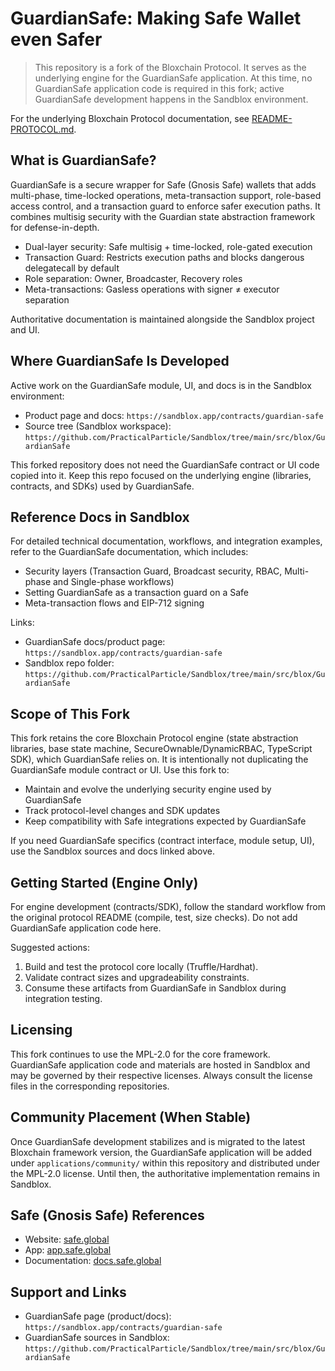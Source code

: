 # GuardianSafe: Making Safe Wallet even Safer

> This repository is a fork of the Bloxchain Protocol. It serves as the underlying engine for the GuardianSafe application. At this time, no GuardianSafe application code is required in this fork; active GuardianSafe development happens in the Sandblox environment.

For the underlying Bloxchain Protocol documentation, see [README-PROTOCOL.md](./README-PROTOCOL.md).

## What is GuardianSafe?

GuardianSafe is a secure wrapper for Safe (Gnosis Safe) wallets that adds multi-phase, time-locked operations, meta-transaction support, role-based access control, and a transaction guard to enforce safer execution paths. It combines multisig security with the Guardian state abstraction framework for defense-in-depth.

- Dual-layer security: Safe multisig + time-locked, role-gated execution
- Transaction Guard: Restricts execution paths and blocks dangerous delegatecall by default
- Role separation: Owner, Broadcaster, Recovery roles
- Meta-transactions: Gasless operations with signer ≠ executor separation

Authoritative documentation is maintained alongside the Sandblox project and UI.

## Where GuardianSafe Is Developed

Active work on the GuardianSafe module, UI, and docs is in the Sandblox environment:

- Product page and docs: `https://sandblox.app/contracts/guardian-safe`  
- Source tree (Sandblox workspace): `https://github.com/PracticalParticle/Sandblox/tree/main/src/blox/GuardianSafe`

This forked repository does not need the GuardianSafe contract or UI code copied into it. Keep this repo focused on the underlying engine (libraries, contracts, and SDKs) used by GuardianSafe.

## Reference Docs in Sandblox

For detailed technical documentation, workflows, and integration examples, refer to the GuardianSafe documentation, which includes:

- Security layers (Transaction Guard, Broadcast security, RBAC, Multi-phase and Single-phase workflows)
- Setting GuardianSafe as a transaction guard on a Safe
- Meta-transaction flows and EIP-712 signing

Links:

- GuardianSafe docs/product page: `https://sandblox.app/contracts/guardian-safe`
- Sandblox repo folder: `https://github.com/PracticalParticle/Sandblox/tree/main/src/blox/GuardianSafe`

## Scope of This Fork

This fork retains the core Bloxchain Protocol engine (state abstraction libraries, base state machine, SecureOwnable/DynamicRBAC, TypeScript SDK), which GuardianSafe relies on. It is intentionally not duplicating the GuardianSafe module contract or UI. Use this fork to:

- Maintain and evolve the underlying security engine used by GuardianSafe
- Track protocol-level changes and SDK updates
- Keep compatibility with Safe integrations expected by GuardianSafe

If you need GuardianSafe specifics (contract interface, module setup, UI), use the Sandblox sources and docs linked above.

## Getting Started (Engine Only)

For engine development (contracts/SDK), follow the standard workflow from the original protocol README (compile, test, size checks). Do not add GuardianSafe application code here.

Suggested actions:

1. Build and test the protocol core locally (Truffle/Hardhat).
2. Validate contract sizes and upgradeability constraints.
3. Consume these artifacts from GuardianSafe in Sandblox during integration testing.

## Licensing

This fork continues to use the MPL-2.0 for the core framework. GuardianSafe application code and materials are hosted in Sandblox and may be governed by their respective licenses. Always consult the license files in the corresponding repositories.

 ## Community Placement (When Stable)
 
 Once GuardianSafe development stabilizes and is migrated to the latest Bloxchain framework version, the GuardianSafe application will be added under `applications/community/` within this repository and distributed under the MPL-2.0 license. Until then, the authoritative implementation remains in Sandblox.
 
## Safe (Gnosis Safe) References

- Website: [safe.global](https://safe.global/)
- App: [app.safe.global](https://app.safe.global/)
- Documentation: [docs.safe.global](https://docs.safe.global/)

## Support and Links

- GuardianSafe page (product/docs): `https://sandblox.app/contracts/guardian-safe`
- GuardianSafe sources in Sandblox: `https://github.com/PracticalParticle/Sandblox/tree/main/src/blox/GuardianSafe`


